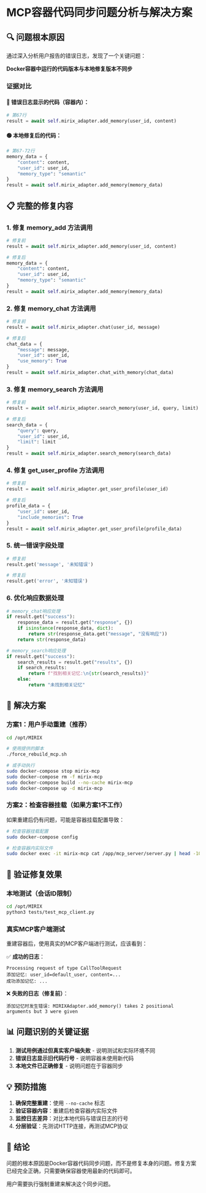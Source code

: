 # MCP容器代码同步问题分析与解决方案

## 🔍 问题根本原因

通过深入分析用户报告的错误日志，发现了一个关键问题：

**Docker容器中运行的代码版本与本地修复版本不同步**

### 证据对比

#### 🔴 错误日志显示的代码（容器内）：
```python
# 第67行
result = await self.mirix_adapter.add_memory(user_id, content)
```

#### 🟢 本地修复后的代码：
```python 
# 第67-72行
memory_data = {
    "content": content,
    "user_id": user_id,
    "memory_type": "semantic"
}
result = await self.mirix_adapter.add_memory(memory_data)
```

## 📋 完整的修复内容

### 1. 修复 memory_add 方法调用
```python
# 修复前
result = await self.mirix_adapter.add_memory(user_id, content)

# 修复后
memory_data = {
    "content": content,
    "user_id": user_id,
    "memory_type": "semantic"
}
result = await self.mirix_adapter.add_memory(memory_data)
```

### 2. 修复 memory_chat 方法调用
```python
# 修复前
result = await self.mirix_adapter.chat(user_id, message)

# 修复后
chat_data = {
    "message": message,
    "user_id": user_id,
    "use_memory": True
}
result = await self.mirix_adapter.chat_with_memory(chat_data)
```

### 3. 修复 memory_search 方法调用  
```python
# 修复前
result = await self.mirix_adapter.search_memory(user_id, query, limit)

# 修复后
search_data = {
    "query": query,
    "user_id": user_id,
    "limit": limit
}
result = await self.mirix_adapter.search_memory(search_data)
```

### 4. 修复 get_user_profile 方法调用
```python
# 修复前
result = await self.mirix_adapter.get_user_profile(user_id)

# 修复后
profile_data = {
    "user_id": user_id,
    "include_memories": True
}
result = await self.mirix_adapter.get_user_profile(profile_data)
```

### 5. 统一错误字段处理
```python
# 修复前
result.get('message', '未知错误')

# 修复后
result.get('error', '未知错误')
```

### 6. 优化响应数据处理
```python
# memory_chat响应处理
if result.get("success"):
    response_data = result.get("response", {})
    if isinstance(response_data, dict):
        return str(response_data.get("message", "没有响应"))
    return str(response_data)

# memory_search响应处理  
if result.get("success"):
    search_results = result.get("results", {})
    if search_results:
        return f"找到相关记忆:\n{str(search_results)}"
    else:
        return "未找到相关记忆"
```

## 🚀 解决方案

### 方案1：用户手动重建（推荐）

```bash
cd /opt/MIRIX

# 使用提供的脚本
./force_rebuild_mcp.sh

# 或手动执行
sudo docker-compose stop mirix-mcp
sudo docker-compose rm -f mirix-mcp
sudo docker-compose build --no-cache mirix-mcp
sudo docker-compose up -d mirix-mcp
```

### 方案2：检查容器挂载（如果方案1不工作）

如果重建后仍有问题，可能是容器挂载配置导致：

```bash
# 检查容器挂载配置
sudo docker-compose config

# 检查容器内实际文件
sudo docker exec -it mirix-mcp cat /app/mcp_server/server.py | head -100
```

## 🧪 验证修复效果

### 本地测试（会话ID限制）
```bash
cd /opt/MIRIX
python3 tests/test_mcp_client.py
```

### 真实MCP客户端测试
重建容器后，使用真实的MCP客户端进行测试，应该看到：

✅ **成功的日志**：
```
Processing request of type CallToolRequest
添加记忆: user_id=default_user, content=...
成功添加记忆: ...
```

❌ **失败的日志（修复前）**：
```  
添加记忆时发生错误: MIRIXAdapter.add_memory() takes 2 positional arguments but 3 were given
```

## 📊 问题识别的关键证据

1. **测试用例通过但真实客户端失败** - 说明测试和实际环境不同
2. **错误日志显示旧代码行号** - 说明容器未使用新代码
3. **本地文件已正确修复** - 说明问题在于容器同步

## 💡 预防措施

1. **确保完整重建**：使用 `--no-cache` 标志
2. **验证容器内容**：重建后检查容器内实际文件
3. **监控日志差异**：对比本地代码与错误日志的行号
4. **分层验证**：先测试HTTP连接，再测试MCP协议

## 🎯 结论

问题的根本原因是Docker容器代码同步问题，而不是修复本身的问题。修复方案已经完全正确，只需要确保容器使用最新的代码即可。

用户需要执行强制重建来解决这个同步问题。
